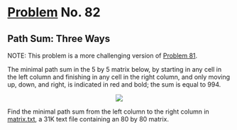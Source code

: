 # [Problem](https://projecteuler.net/problem=82) No. 82

## Path Sum: Three Ways

NOTE: This problem is a more challenging version of [Problem 81](../Problem%2081%20-%20Path%20Sum%20-%20Two%20Ways).

The minimal path sum in the 5 by 5 matrix below, by starting in any cell in the left column and finishing in any cell in the right column, and only moving up, down, and right, is indicated in red and bold; the sum is equal to 994.

<!-- $$
\begin{pmatrix}
131 & 673 & \color{red}{234} & \color{red}{103} & \color{red}{18}\\
\color{red}{201} & \color{red}{96} & \color{red}{342} & 965 & 150\\
630 & 803 & 746 & 422 & 111\\
537 & 699 & 497 & 121 & 956\\
805 & 732 & 524 & 37 & 331
\end{pmatrix}
$$ --> 

<div align="center">
    <img style="background: white;" src="https://render.githubusercontent.com/render/math?math=%5Cbegin%7Bpmatrix%7D%0D%0A131%20%26%20673%20%26%20%5Ccolor%7Bred%7D%7B234%7D%20%26%20%5Ccolor%7Bred%7D%7B103%7D%20%26%20%5Ccolor%7Bred%7D%7B18%7D%5C%5C%0D%0A%5Ccolor%7Bred%7D%7B201%7D%20%26%20%5Ccolor%7Bred%7D%7B96%7D%20%26%20%5Ccolor%7Bred%7D%7B342%7D%20%26%20965%20%26%20150%5C%5C%0D%0A630%20%26%20803%20%26%20746%20%26%20422%20%26%20111%5C%5C%0D%0A537%20%26%20699%20%26%20497%20%26%20121%20%26%20956%5C%5C%0D%0A805%20%26%20732%20%26%20524%20%26%2037%20%26%20331%0D%0A%5Cend%7Bpmatrix%7D%0D">
</div>

Find the minimal path sum from the left column to the right column in [matrix.txt](p082_matrix.txt), a 31K text file containing an 80 by 80 matrix.
